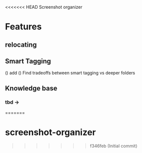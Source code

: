 <<<<<<< HEAD
Screenshot organizer


# Features

## relocating

## Smart Tagging

() add 
() Find tradeoffs between smart tagging vs deeper folders

## Knowledge base 

### tbd ->
=======
# screenshot-organizer
>>>>>>> f346feb (Initial commit)
